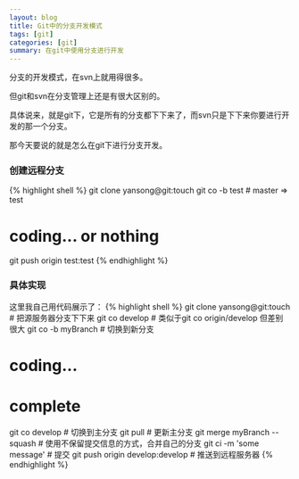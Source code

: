```yaml
---
layout: blog
title: Git中的分支开发模式
tags: [git]
categories: [git]
summary: 在git中使用分支进行开发
---
```

分支的开发模式，在svn上就用得很多。

但git和svn在分支管理上还是有很大区别的。

具体说来，就是git下，它是所有的分支都下下来了，而svn只是下下来你要进行开发的那一个分支。

那今天要说的就是怎么在git下进行分支开发。

### 创建远程分支

{% highlight shell %}
git clone yansong@git:touch
git co -b test # master => test

# coding... or nothing

git push origin test:test
{% endhighlight %}

### 具体实现
这里我自己用代码展示了：
{% highlight shell %}
git clone yansong@git:touch # 把源服务器分支下下来
git co develop # 类似于git co origin/develop 但差别很大
git co -b myBranch # 切换到新分支

# coding...
# complete

git co develop # 切换到主分支
git pull # 更新主分支
git merge myBranch --squash # 使用不保留提交信息的方式，合并自己的分支
git ci -m 'some message' # 提交
git push origin develop:develop # 推送到远程服务器
{% endhighlight %}
